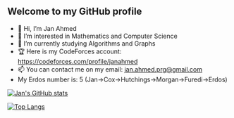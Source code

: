 ## Welcome to my GitHub profile

- 👋 Hi, I’m Jan Ahmed
- 👀 I’m interested in Mathematics and Computer Science
- 🌱 I’m currently studying Algorithms and Graphs
- 🏆 Here is my CodeForces account: https://codeforces.com/profile/janahmed
- 📫 You can contact me on my email: jan.ahmed.prg@gmail.com
- My Erdos number is: 5 (Jan->Cox->Hutchings->Morgan->Furedi->Erdos)

<!-- [![Jan's GitHub stats](https://github-readme-stats.vercel.app/api?username=janahmedprg&show_icons=true&theme=onedark)](https://github.com/janahmedprg/github-readme-stats) -->
[![Jan's GitHub stats](https://github-readme-stats.vercel.app/api?username=janahmedprg&show_icons=true&theme=darcula)](https://github.com/janahmedprg/github-readme-stats)

<!-- [![Top Langs](https://github-readme-stats.vercel.app/api/top-langs/?username=janahmedprg&exclude_repo=https://github.com/johnma02/Population-Analysis)](https://github.com/janahmedprg/github-readme-stats&theme=onedark) -->
[![Top Langs](https://github-readme-stats.vercel.app/api/top-langs/?username=janahmedprg&exclude_repo=Population-Analysis&theme=darcula)](https://github.com/janahmedprg/github-readme-stats)

<!---
janahmedprg/janahmedprg is a ✨ special ✨ repository because its `README.md` (this file) appears on your GitHub profile.
You can click the Preview link to take a look at your changes.
--->
